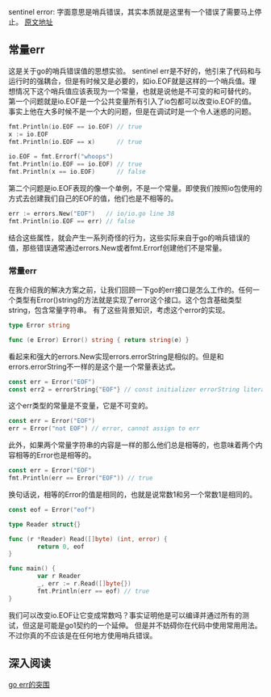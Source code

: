  sentinel error: 字面意思是哨兵错误，其实本质就是这里有一个错误了需要马上停止。
[原文地址](https://dave.cheney.net/2016/04/07/constant-errors)
## 常量err
这是关于go的哨兵错误值的思想实验。
sentinel err是不好的，他引来了代码和与运行时的强耦合，但是有时候又是必要的，如io.EOF就是这样的一个哨兵值。理想情况下这个哨兵值应该表现为一个常量，也就是说他是不可变的和可替代的。
第一个问题就是io.EOF是一个公共变量所有引入了io包都可以改变io.EOF的值。事实上他在大多时候不是一个大的问题，但是在调试时是一个令人迷惑的问题。
```go
fmt.Println(io.EOF == io.EOF) // true
x := io.EOF
fmt.Println(io.EOF == x)      // true
	
io.EOF = fmt.Errorf("whoops")
fmt.Println(io.EOF == io.EOF) // true
fmt.Println(x == io.EOF)      // false
```
第二个问题是io.EOF表现的像一个单例，不是一个常量。即使我们按照io包使用的方式去创建我们自己的EOF的值，他们也是不相等的。
```go
err := errors.New("EOF")   // io/io.go line 38
fmt.Println(io.EOF == err) // false
```
结合这些属性，就会产生一系列奇怪的行为，这些实际来自于go的哨兵错误的值，那些错误通常通过errors.New或者fmt.Errorf创建他们不是常量。
### 常量err
在我介绍我的解决方案之前，让我们回顾一下go的err接口是怎么工作的。任何一个类型有Error()string的方法就是实现了error这个接口。这个包含基础类型string，包含常量字符串。
有了这些背景知识，考虑这个error的实现。
```go
type Error string

func (e Error) Error() string { return string(e) }
```
看起来和强大的errors.New实现errors.errorString是相似的。但是和errors.errorString不一样的是这个是一个常量表达式。
```go
const err = Error("EOF") 
const err2 = errorString{"EOF"} // const initializer errorString literal is not a constant
```
这个err类型的常量是不变量，它是不可变的。
```go
const err = Error("EOF") 
err = Error("not EOF") // error, cannot assign to err
```
此外，如果两个常量字符串的内容是一样的那么他们总是相等的，也意味着两个内容相等的Error也是相等的。
```go
const err = Error("EOF") 
fmt.Println(err == Error("EOF")) // true
```
换句话说，相等的Error的值是相同的，也就是说常数1和另一个常数1是相同的。
```go
const eof = Error("eof")

type Reader struct{}

func (r *Reader) Read([]byte) (int, error) {
        return 0, eof
}

func main() {
        var r Reader
        _, err := r.Read([]byte{})
        fmt.Println(err == eof) // true
}
```
我们可以改变io.EOF让它变成常数吗？事实证明他是可以编译并通过所有的测试，但这是可能是go1契约的一个延伸。
但是并不妨碍你在代码中使用常用用法。不过你真的不应该是在任何地方使用哨兵错误。








## 深入阅读
[go err的突围](https://www.mdeditor.tw/pl/pml6)



